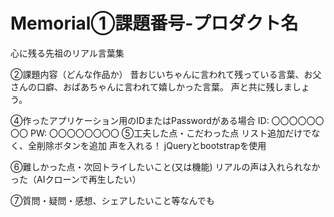 # Memorial①課題番号-プロダクト名
心に残る先祖のリアル言葉集

②課題内容（どんな作品か）
昔おじいちゃんに言われて残っている言葉、お父さんの口癖、おばあちゃんに言われて嬉しかった言葉。
声と共に残しましょう。

④作ったアプリケーション用のIDまたはPasswordがある場合
ID: 〇〇〇〇〇〇〇〇
PW: 〇〇〇〇〇〇〇〇
⑤工夫した点・こだわった点
リスト追加だけでなく、全削除ボタンを追加
声を入れる！
jQueryとbootstrapを使用

⑥難しかった点・次回トライしたいこと(又は機能)
リアルの声は入れられなかった（AIクローンで再生したい）

⑦質問・疑問・感想、シェアしたいこと等なんでも
